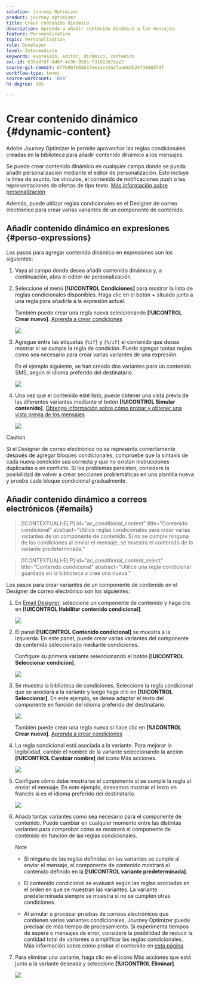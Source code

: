 ```yaml
---
solution: Journey Optimizer
product: journey optimizer
title: Crear contenido dinámico
description: Aprenda a añadir contenido dinámico a los mensajes.
feature: Personalization
topic: Personalization
role: Developer
level: Intermediate
keywords: expresión, editor, dinámico, contenido
exl-id: 639ad7df-0d0f-4c9b-95d1-f3101267aae2
source-git-commit: 6f7b9bfb65617ee1ace3a2faaebdb24fa068d74f
workflow-type: tm+mt
source-wordcount: '654'
ht-degree: 14%

---
```


# Crear contenido dinámico {#dynamic-content}

Adobe Journey Optimizer le permite aprovechar las reglas condicionales creadas en la biblioteca para añadir contenido dinámico a los mensajes.

Se puede crear contenido dinámico en cualquier campo donde se pueda añadir personalización mediante el editor de personalización. Esto incluye la línea de asunto, los vínculos, el contenido de notificaciones push o las representaciones de ofertas de tipo texto. [Más información sobre personalización](personalize.md)

Además, puede utilizar reglas condicionales en el Designer de correo electrónico para crear varias variantes de un componente de contenido.

## Añadir contenido dinámico en expresiones {#perso-expressions}

Los pasos para agregar contenido dinámico en expresiones son los siguientes:

1. Vaya al campo donde desea añadir contenido dinámico y, a continuación, abra el editor de personalización.

1. Seleccione el menú **[!UICONTROL Condiciones]** para mostrar la lista de reglas condicionales disponibles. Haga clic en el botón + situado junto a una regla para añadirla a la expresión actual.

   También puede crear una regla nueva seleccionando **[!UICONTROL Crear nuevo]**. [Aprenda a crear condiciones](create-conditions.md)

   ![](assets/conditions-expression.png)

1. Agregue entre las etiquetas `{%if}` y `{%/if}` el contenido que desea mostrar si se cumple la regla de condición. Puede agregar tantas reglas como sea necesario para crear varias variantes de una expresión.

   En el ejemplo siguiente, se han creado dos variantes para un contenido SMS, según el idioma preferido del destinatario.

   ![](assets/conditions-language-sample.png)

1. Una vez que el contenido esté listo, puede obtener una vista previa de las diferentes variantes mediante el botón **[!UICONTROL Simular contenido]**. [Obtenga información sobre cómo probar y obtener una vista previa de los mensajes](../content-management/preview-test.md)

   ![](assets/conditions-preview.png)

>[!CAUTION]
>
>Si el Designer de correo electrónico no se representa correctamente después de agregar bloques condicionales, compruebe que la sintaxis de cada nueva condición sea correcta y que no existan instrucciones duplicadas o en conflicto. Si los problemas persisten, considere la posibilidad de volver a crear secciones problemáticas en una plantilla nueva y pruebe cada bloque condicional gradualmente.


## Añadir contenido dinámico a correos electrónicos {#emails}

>[!CONTEXTUALHELP]
>id="ac_conditional_content"
>title="Contenido condicional"
>abstract="Utilice reglas condicionales para crear varias variantes de un componente de contenido. Si no se cumple ninguna de las condiciones al enviar el mensaje, se muestra el contenido de la variante predeterminada."

>[!CONTEXTUALHELP]
>id="ac_conditional_content_select"
>title="Contenido condicional"
>abstract="Utilice una regla condicional guardada en la biblioteca o cree una nueva."

Los pasos para crear variantes de un componente de contenido en el Designer de correo electrónico son los siguientes:

1. En [Email Designer](../email/content-from-scratch.md), seleccione un componente de contenido y haga clic en **[!UICONTROL Habilitar contenido condicional]**.

   ![](assets/conditions-enable-conditional.png)

1. El panel **[!UICONTROL Contenido condicional]** se muestra a la izquierda. En este panel, puede crear varias variantes del componente de contenido seleccionado mediante condiciones.

   Configure su primera variante seleccionando el botón **[!UICONTROL Seleccionar condición]**.

   ![](assets/conditions-apply.png)

1. Se muestra la biblioteca de condiciones. Seleccione la regla condicional que se asociará a la variante y luego haga clic en **[!UICONTROL Seleccionar]**. En este ejemplo, se desea adaptar el texto del componente en función del idioma preferido del destinatario.

   ![](assets/conditions-select.png)

   También puede crear una regla nueva si hace clic en **[!UICONTROL Crear nuevo]**. [Aprenda a crear condiciones](create-conditions.md)

1. La regla condicional está asociada a la variante. Para mejorar la legibilidad, cambie el nombre de la variante seleccionando la acción **[!UICONTROL Cambiar nombre]** del icono Más acciones.

   ![](assets/conditions-rename.png)

1. Configure cómo debe mostrarse el componente si se cumple la regla al enviar el mensaje. En este ejemplo, deseamos mostrar el texto en francés si es el idioma preferido del destinatario.

   ![](assets/conditions-design.png)

1. Añada tantas variantes como sea necesario para el componente de contenido. Puede cambiar en cualquier momento entre las distintas variantes para comprobar cómo se mostrará el componente de contenido en función de las reglas condicionales.

   >[!NOTE]
   >
   >* Si ninguna de las reglas definidas en las variantes se cumple al enviar el mensaje, el componente de contenido mostrará el contenido definido en la **[!UICONTROL variante predeterminada]**.
   >
   >* El contenido condicional se evaluará según las reglas asociadas en el orden en que se muestran las variantes. La variante predeterminada siempre se muestra si no se cumplen otras condiciones.
   >
   >* Al simular o procesar pruebas de correos electrónicos que contienen varias variantes condicionales, Journey Optimizer puede precisar de más tiempo de procesamiento. Si experimenta tiempos de espera o mensajes de error, considere la posibilidad de reducir la cantidad total de variantes o simplificar las reglas condicionales. Más información sobre cómo probar el contenido en [esta página](../content-management/preview-test.md).


1. Para eliminar una variante, haga clic en el icono Más acciones que está junto a la variante deseada y seleccione **[!UICONTROL Eliminar]**.

   ![](assets/conditions-delete.png)
